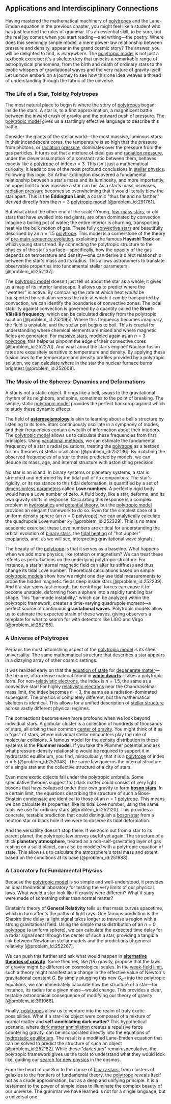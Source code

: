 ## Applications and Interdisciplinary Connections

Having mastered the mathematical machinery of [polytropes](@article_id:157398) and the Lane-Emden equation in the previous chapter, you might feel like a student who has just learned the rules of grammar. It's an essential skill, to be sure, but the real joy comes when you start reading—and writing—the poetry. Where does this seemingly simple model, a mere power-law relationship between pressure and density, appear in the grand cosmic story? The answer, you will be delighted to find, is *everywhere*. The [polytropic model](@article_id:157025) is not just a textbook exercise; it's a skeleton key that unlocks a remarkable range of astrophysical phenomena, from the birth and death of ordinary stars to the exotic whispers of gravitational waves and the very nature of gravity itself. Let us now embark on a journey to see how this one idea weaves a thread of understanding through the fabric of the universe.

### The Life of a Star, Told by Polytropes

The most natural place to begin is where the story of [polytropes](@article_id:157398) began: inside the stars. A star is, to a first approximation, a magnificent battle between the inward crush of gravity and the outward push of pressure. The [polytropic model](@article_id:157025) gives us a startlingly effective language to describe this battle.

Consider the giants of the stellar world—the most massive, luminous stars. In their incandescent cores, the temperature is so high that the pressure from photons, or [radiation pressure](@article_id:142662), dominates over the pressure from the gas particles. It turns out that a mixture of ideal gas and [radiation pressure](@article_id:142662), under the clever assumption of a constant ratio between them, behaves exactly like a [polytrope](@article_id:161304) of index $n=3$. This isn't just a mathematical curiosity; it leads to one of the most profound conclusions in [stellar physics](@article_id:189531). Following this logic, Sir Arthur Eddington discovered a fundamental relationship between a star's mass and its luminosity, and more importantly, an upper limit to how massive a star can be. As a star's mass increases, [radiation pressure](@article_id:142662) becomes so overwhelming that it would literally blow the star apart. This is the **Eddington Limit**, a cosmic "thus far and no farther," derived directly from the $n=3$ [polytropic model](@article_id:157025) [@problem_id:291761].

But what about the other end of the scale? Young, [low-mass stars](@article_id:160946), or old stars that have swelled into red giants, are often dominated by convection. Imagine a boiling pot of water; the entire interior is churning, transporting heat via the bulk motion of gas. These fully [convective stars](@article_id:159492) are beautifully described by an $n=1.5$ [polytrope](@article_id:161304). This model is a cornerstone of the theory of [pre-main-sequence evolution](@article_id:159011), explaining the famous **Hayashi Track** on which young stars tread. By connecting the polytropic structure to the physics of the star's surface—specifically, how the opacity of the gas depends on temperature and density—one can derive a direct relationship between the star's mass and its radius. This allows astronomers to translate observable properties into fundamental stellar parameters [@problem_id:252137].

The [polytropic model](@article_id:157025) doesn't just tell us about the star as a whole; it gives us a map of its interior landscape. It allows us to predict where the "weather" is active. By comparing the rate at which heat *would* be transported by radiation versus the rate at which it *can* be transported by convection, we can identify the boundaries of convective zones. The local stability against convection is governed by a quantity called the **Brunt-Väisälä frequency**, which can be calculated directly from the polytropic solution [@problem_id:252085]. Where this frequency becomes imaginary, the fluid is unstable, and the stellar pot begins to boil. This is crucial for understanding where chemical elements are mixed and where magnetic fields are generated. For [massive stars](@article_id:159390), modeled again as an $n=3$ [polytrope](@article_id:161304), this helps us pinpoint the edge of their convective cores [@problem_id:252270]. And what about the star's engine? Nuclear fusion rates are exquisitely sensitive to temperature and density. By applying these fusion laws to the temperature and density profiles provided by a polytropic solution, we can calculate where in the star the nuclear furnace burns brightest [@problem_id:252008].

### The Music of the Spheres: Dynamics and Deformations

A star is not a static object. It rings like a bell, sways to the gravitational rhythm of its neighbors, and spins, sometimes to the point of breaking. The simple, static [polytropic model](@article_id:157025) provides the perfect backdrop against which to study these dynamic effects.

The field of **[asteroseismology](@article_id:161010)** is akin to learning about a bell's structure by listening to its tone. Stars continuously oscillate in a symphony of modes, and their frequencies contain a wealth of information about their interiors. The [polytropic model](@article_id:157025) allows us to calculate these frequencies from first principles. Using [variational methods](@article_id:163162), we can estimate the fundamental frequency of a star's radial pulsations, treating the [polytrope](@article_id:161304) as a testbed for our theories of stellar oscillation [@problem_id:252136]. By matching the observed frequencies of a star to those predicted by models, we can deduce its mass, age, and internal structure with astonishing precision.

No star is an island. In binary systems or planetary systems, a star is stretched and deformed by the tidal pull of its companions. The star's rigidity, or its resistance to this tidal deformation, is quantified by a set of [dimensionless parameters](@article_id:180157) called **Love numbers**. A perfectly rigid body would have a Love number of zero. A fluid body, like a star, deforms, and its own gravity shifts in response. Calculating this response is a complex problem in [hydrostatics](@article_id:273084) and [potential theory](@article_id:140930), but the [polytropic model](@article_id:157025) provides an elegant framework to do so. Even for the simplest case of a uniform density sphere (an $n=0$ [polytrope](@article_id:161304)), we can analytically calculate the quadrupole Love number $k_2$ [@problem_id:252329]. This is no mere academic exercise; these Love numbers are critical for understanding the orbital evolution of [binary stars](@article_id:175760), the [tidal heating](@article_id:161314) of "hot Jupiter" [exoplanets](@article_id:182540), and, as we will see, interpreting gravitational wave signals.

The beauty of the [polytrope](@article_id:161304) is that it serves as a baseline. What happens when we add more physics, like rotation or magnetism? We can treat these effects as perturbations on the underlying polytropic structure. For instance, a star's internal magnetic field can alter its stiffness and thus change its tidal Love number. Theoretical calculations based on simple [polytropic models](@article_id:159686) show how we might one day use tidal measurements to probe the hidden magnetic fields deep inside stars [@problem_id:252239]. And if a star spins fast enough, the centrifugal forces can cause it to become unstable, deforming from a sphere into a rapidly tumbling bar shape. This "bar-mode instability," which can be analyzed within the polytropic framework, creates a time-varying quadrupole moment—a perfect source of continuous **gravitational waves**. Polytropic models allow us to estimate the expected strain of these waves, giving observers a template for what to search for with detectors like LIGO and Virgo [@problem_id:252185].

### A Universe of Polytropes

Perhaps the most astonishing aspect of the [polytropic model](@article_id:157025) is its sheer universality. The same mathematical structure that describes a star appears in a dizzying array of other cosmic settings.

It was realized early on that the [equation of state](@article_id:141181) for [degenerate matter](@article_id:157508)—the bizarre, ultra-dense material found in **[white dwarfs](@article_id:158628)**—takes a polytropic form. For non-[relativistic electrons](@article_id:265919), the index is $n=1.5$, the same as a convective star! For highly [relativistic electrons](@article_id:265919) near the Chandrasekhar mass limit, the index becomes $n=3$, the same as a radiation-dominated supergiant. The physics is completely different, but the mathematical skeleton is identical. This allows for a unified description of [stellar structure](@article_id:135867) across vastly different physical regimes.

The connections become even more profound when we look beyond individual stars. A globular cluster is a collection of hundreds of thousands of stars, all orbiting their common [center of gravity](@article_id:273025). You might think of it as a "gas" of stars, where individual stellar encounters play the role of molecular collisions. A famous model for the density distribution in these systems is the **Plummer model**. If you take the Plummer potential and ask what pressure-density relationship would be required to support it in hydrostatic equilibrium, you find, miraculously, that it is a [polytrope](@article_id:161304) of index $n=5$ [@problem_id:252048]. The same law governs the internal structure of a single star and the collective structure of a city of stars.

Even more exotic objects fall under the polytropic umbrella. Some speculative theories suggest that dark matter could consist of very light bosons that have collapsed under their own gravity to form **[boson stars](@article_id:146747)**. In a certain limit, the equations describing the structure of such a Bose-Einstein condensate are identical to those of an $n=1$ [polytrope](@article_id:161304). This means we can calculate its properties, like its tidal Love number, using the same tools we use for ordinary stars [@problem_id:252120]. This provides a concrete, testable prediction that could distinguish a [boson star](@article_id:147935) from a neutron star or black hole if we were to observe its tidal deformation.

And the versatility doesn't stop there. If we zoom out from a star to its parent planet, the polytropic law proves useful yet again. The structure of a thick **planetary atmosphere**, treated as a non-self-gravitating layer of gas resting on a solid planet, can also be modeled with a polytropic equation of state. This allows us to calculate the atmosphere's total mass and extent based on the conditions at its base [@problem_id:251988].

### A Laboratory for Fundamental Physics

Because the [polytropic model](@article_id:157025) is so simple and well-understood, it provides an ideal theoretical laboratory for testing the very limits of our physical laws. What would a star look like if gravity were different? What if stars were made of something other than normal matter?

Einstein's theory of **General Relativity** tells us that mass curves spacetime, which in turn affects the paths of light rays. One famous prediction is the Shapiro time delay: a light signal takes longer to traverse a region with a strong gravitational field. Using the simple mass distribution of an $n=0$ [polytrope](@article_id:161304) (a uniform sphere), we can calculate the expected time delay for a radar signal sent through the center of such a star, providing a tangible link between Newtonian stellar models and the predictions of general relativity [@problem_id:252267].

We can push this further and ask what would happen in **[alternative theories of gravity](@article_id:158174)**. Some theories, like $f(R)$ gravity, propose that the laws of gravity might be different on cosmological scales. In the [weak-field limit](@article_id:199098), such a theory might manifest as a change in the effective value of Newton's [gravitational constant](@article_id:262210) $G$. By simply plugging this new $G_{\text{eff}}$ into the polytropic equations, we can immediately calculate how the structure of a star—for instance, its radius for a given mass—would change. This provides a clear, testable astronomical consequence of modifying our theory of gravity [@problem_id:361066].

Finally, [polytropes](@article_id:157398) allow us to venture into the realm of truly exotic possibilities. What if a star-like object were composed of a mixture of normal matter and **self-annihilating dark matter**? This hypothetical scenario, where [dark matter annihilation](@article_id:160956) creates a repulsive force countering gravity, can be incorporated directly into the equations of [hydrostatic equilibrium](@article_id:146252). The result is a modified Lane-Emden equation that can be solved to predict the structure of such an object [@problem_id:252182]. While these "dark stars" remain speculative, the polytropic framework gives us the tools to understand what they would look like, guiding our [search for new physics](@article_id:158642) in the cosmos.

From the heart of our Sun to the dance of [binary stars](@article_id:175760), from clusters of galaxies to the frontiers of fundamental theory, the [polytrope](@article_id:161304) reveals itself not as a crude approximation, but as a deep and unifying principle. It is a testament to the power of simple ideas to illuminate the complex beauty of our universe. The grammar we have learned is not for a single language, but a universal one.